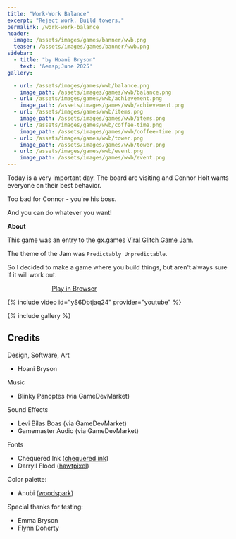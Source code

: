 ```yaml
---
title: "Work-Work Balance"
excerpt: "Reject work. Build towers."
permalink: /work-work-balance
header:
  image: /assets/images/games/banner/wwb.png
  teaser: /assets/images/games/banner/wwb.png
sidebar:
  - title: "by Hoani Bryson"
    text: '&emsp;June 2025'
gallery:

  - url: /assets/images/games/wwb/balance.png
    image_path: /assets/images/games/wwb/balance.png
  - url: /assets/images/games/wwb/achievement.png
    image_path: /assets/images/games/wwb/achievement.png
  - url: /assets/images/games/wwb/items.png
    image_path: /assets/images/games/wwb/items.png
  - url: /assets/images/games/wwb/coffee-time.png
    image_path: /assets/images/games/wwb/coffee-time.png
  - url: /assets/images/games/wwb/tower.png
    image_path: /assets/images/games/wwb/tower.png
  - url: /assets/images/games/wwb/event.png
    image_path: /assets/images/games/wwb/event.png
---
```


Today is a very important day. The board are visiting and Connor Holt wants everyone on their best behavior.

Too bad for Connor - you're his boss.

And you can do whatever you want!

**About**

This game was an entry to the gx.games [Viral Glitch Game Jam](https://gx.games/events/viral-glitch/). 

The theme of the Jam was `Predictably Unpredictable`.

So I decided to make a game where you build things, but aren't always sure if it will work out.

<a href="https://gx.games/games/squyl1/work-work-balance/" class="btn btn--primary" style="margin-left:20%;width:60%">Play in Browser</a>

{% include video id="yS6Dbtjaq24" provider="youtube" %}

{% include gallery %}



## Credits

Design, Software, Art
* Hoani Bryson

Music
* Blinky Panoptes (via GameDevMarket)

Sound Effects
* Levi Bilas Boas (via GameDevMarket)
* Gamemaster Audio (via GameDevMarket)

Fonts
* Chequered Ink ([chequered.ink](https://chequered.ink/))
* Darryll Flood ([hawtpixel](https://www.hawtpixel.com/))

Color palette:
* Anubi ([woodspark](https://lospec.com/palette-list/woodspark))

Special thanks for testing:
* Emma Bryson
* Flynn Doherty